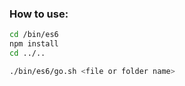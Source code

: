 ### How to use:

```bash
cd /bin/es6
npm install
cd ../..

./bin/es6/go.sh <file or folder name>
```
